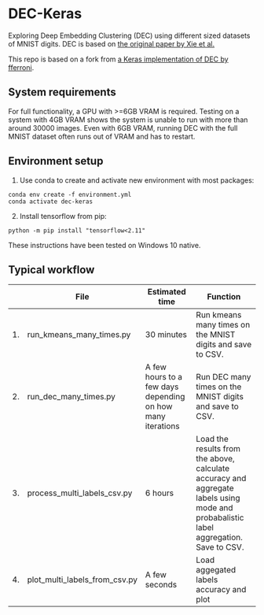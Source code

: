 # DEC-Keras
Exploring Deep Embedding Clustering (DEC) using different sized datasets of MNIST digits. DEC is based on [the original paper by Xie et al.](https://arxiv.org/abs/1511.06335)

This repo is based on a fork from [a Keras implementation of DEC by fferroni](https://github.com/fferroni/DEC-Keras).

## System requirements
For full functionality, a GPU with >=6GB VRAM is required. Testing on a system with 4GB VRAM shows the system is unable to run with more than around 30000 images. Even with 6GB VRAM, running DEC with the full MNIST dataset often runs out of VRAM and has to restart.

## Environment setup
1. Use conda to create and activate new environment with most packages:
```
conda env create -f environment.yml
conda activate dec-keras
```

2. Install tensorflow from pip:
```
python -m pip install "tensorflow<2.11"
```
These instructions have been tested on Windows 10 native.


## Typical workflow

| | File | Estimated time | Function |
| --- | --- | --- | --- |
| 1. | run_kmeans_many_times.py | 30 minutes | Run kmeans many times on the MNIST digits and save to CSV. |
| 2. | run_dec_many_times.py | A few hours to a few days depending on how many iterations | Run DEC many times on the MNIST digits and save to CSV. |
| 3. | process_multi_labels_csv.py | 6 hours | Load the results from the above, calculate accuracy and aggregate labels using mode and probabalistic label aggregation. Save to CSV. |
| 4. | plot_multi_labels_from_csv.py | A few seconds | Load aggegated labels accuracy and plot |





